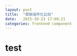 ```yaml
---
layout: post
title:  "框架组件化比较"
date:   2015-10-23 17:09:21
categories: frontend component
---
```


# test

[jekyll]:      http://jekyllrb.com
[jekyll-gh]:   https://github.com/jekyll/jekyll
[jekyll-help]: https://github.com/jekyll/jekyll-help
